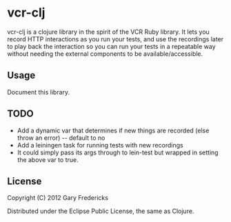 # vcr-clj

vcr-clj is a clojure library in the spirit of the VCR Ruby library. It lets you
record HTTP interactions as you run your tests, and use the recordings later to
play back the interaction so you can run your tests in a repeatable way without
needing the external components to be available/accessible.

## Usage

Document this library.

## TODO

* Add a dynamic var that determines if new things are recorded (else throw an
  error) -- default to no
* Add a leiningen task for running tests with new recordings
 * It could simply pass its args through to lein-test but wrapped in setting
   the above var to true.

## License

Copyright (C) 2012 Gary Fredericks

Distributed under the Eclipse Public License, the same as Clojure.
